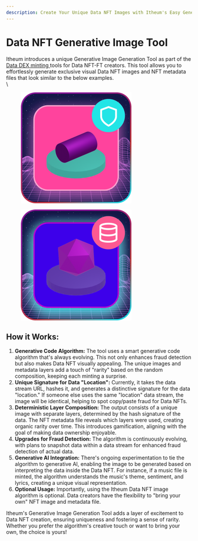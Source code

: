 ```yaml
---
description: Create Your Unique Data NFT Images with Itheum's Easy Generative Tool
---
```


# Data NFT Generative Image Tool

Itheum introduces a unique Generative Image Generation Tool as part of the [Data DEX minting ](https://datadex.itheum.io/)tools for Data NFT-FT creators. This tool allows you to effortlessly generate exclusive visual Data NFT images and NFT metadata files that look similar to the below examples.\
\


<figure><img src="../../.gitbook/assets/image (1) (1) (1) (1).png" alt="" width="300"><figcaption></figcaption></figure>

<figure><img src="../../.gitbook/assets/image (1) (1) (1).png" alt="" width="300"><figcaption></figcaption></figure>

## How it Works:

1. **Generative Code Algorithm:** The tool uses a smart generative code algorithm that's always evolving. This not only enhances fraud detection but also makes Data NFT visually appealing. The unique images and metadata layers add a touch of "rarity" based on the random composition, keeping each minting a surprise.
2. **Unique Signature for Data "Location":** Currently, it takes the data stream URL, hashes it, and generates a distinctive signature for the data "location." If someone else uses the same "location" data stream, the image will be identical, helping to spot copy/paste fraud for Data NFTs.
3. **Deterministic Layer Composition:** The output consists of a unique image with separate layers, determined by the hash signature of the data. The NFT metadata file reveals which layers were used, creating organic rarity over time. This introduces gamification, aligning with the goal of making data ownership enjoyable.
4. **Upgrades for Fraud Detection:** The algorithm is continuously evolving, with plans to snapshot data within a data stream for enhanced fraud detection of actual data.
5. **Generative AI Integration:** There's ongoing experimentation to tie the algorithm to generative AI, enabling the image to be generated based on interpreting the data inside the Data NFT. For instance, if a music file is minted, the algorithm understands the music's theme, sentiment, and lyrics, creating a unique visual representation.
6. **Optional Usage:** Importantly, using the Itheum Data NFT image algorithm is optional. Data creators have the flexibility to "bring your own" NFT image and metadata file.

Itheum's Generative Image Generation Tool adds a layer of excitement to Data NFT creation, ensuring uniqueness and fostering a sense of rarity. Whether you prefer the algorithm's creative touch or want to bring your own, the choice is yours!
